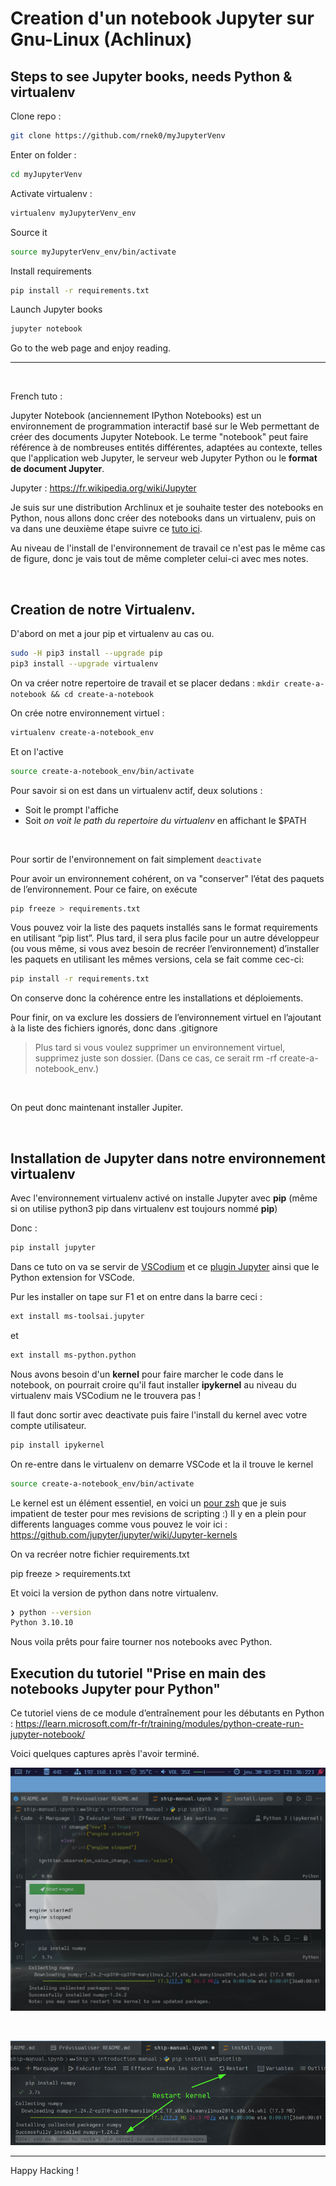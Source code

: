 # Creation d'un notebook Jupyter sur Gnu-Linux (Achlinux)

## Steps to see Jupyter books, needs Python & virtualenv

Clone repo :

```bash
git clone https://github.com/rnek0/myJupyterVenv
```

Enter on folder :

```bash
cd myJupyterVenv
```

Activate virtualenv :

```bash
virtualenv myJupyterVenv_env
```

Source it

```bash
source myJupyterVenv_env/bin/activate
```

Install requirements

```bash
pip install -r requirements.txt
```

Launch Jupyter books

```bash
jupyter notebook
```

Go to the web page and enjoy reading.

---

&nbsp;

French tuto :

Jupyter Notebook (anciennement IPython Notebooks) est un environnement de programmation interactif basé sur le Web permettant de créer des documents Jupyter Notebook. Le terme "notebook" peut faire référence à de nombreuses entités différentes, adaptées au contexte, telles que l'application web Jupyter, le serveur web Jupyter Python ou le **format de document Jupyter**. 

Jupyter : <https://fr.wikipedia.org/wiki/Jupyter> 

Je suis sur une distribution Archlinux et je souhaite tester des notebooks en Python, nous allons donc créer des notebooks dans un virtualenv, puis on va dans une deuxième étape suivre ce [tuto ici](https://learn.microsoft.com/fr-fr/training/modules/python-create-run-jupyter-notebook/2-setup).  

Au niveau de l'install de l'environnement de travail ce n'est pas le même cas de figure, donc je vais tout de même completer celui-ci avec mes notes.

&nbsp;

## Creation de notre Virtualenv.

D'abord on met a jour pip et virtualenv au cas ou.

```bash
sudo -H pip3 install --upgrade pip
pip3 install --upgrade virtualenv
```

On va créer notre repertoire de travail et se placer dedans : ```mkdir create-a-notebook && cd create-a-notebook```

On crée notre environnement virtuel :

```bash
virtualenv create-a-notebook_env
```

Et on l'active

```bash
source create-a-notebook_env/bin/activate
```

Pour savoir si on est dans un virtualenv actif, deux solutions : 

- Soit le prompt l'affiche
- Soit *on voit le path du repertoire du virtualenv* en affichant le $PATH

&nbsp;

Pour sortir de l'environnement on fait simplement ```deactivate```

Pour avoir un environnement cohérent, on va "conserver" l’état des paquets de l’environnement. Pour ce faire, on exécute

```bash
pip freeze > requirements.txt
```

Vous pouvez voir la liste des paquets installés sans le format requirements en utilisant “pip list”. Plus tard, il sera plus facile pour un autre développeur  (ou vous même, si vous avez besoin de recréer l’environnement) d’installer les paquets en utilisant les mêmes versions, cela se fait comme cec-ci:

```bash
pip install -r requirements.txt
```

On conserve donc la cohérence entre les installations et déploiements.

Pour finir, on va exclure les dossiers de l’environnement virtuel en l’ajoutant à la liste des fichiers ignorés, donc dans .gitignore

> Plus tard si vous voulez supprimer un environnement virtuel, supprimez juste son dossier. (Dans ce cas, ce serait rm -rf create-a-notebook_env.)

&nbsp;

On peut donc maintenant installer Jupiter.

&nbsp;

## Installation de Jupyter dans notre environnement virtualenv

Avec l'environnement virtualenv activé on installe Jupyter avec **pip** (même si on utilise python3 pip dans virtualenv est toujours nommé **pip**)

Donc : 

```bash
pip install jupyter
```

Dans ce tuto on va se servir de [VSCodium](https://github.com/VSCodium/vscodium) et ce [plugin Jupyter](https://marketplace.visualstudio.com/items?itemName=ms-toolsai.jupyter) ainsi que le Python extension for VSCode. 

Pur les installer on tape sur F1 et on entre dans la barre ceci : 

```bash
ext install ms-toolsai.jupyter
```

et 

```bash
ext install ms-python.python
```


Nous avons besoin d'un **kernel** pour faire marcher le code dans le notebook, on pourrait croire qu'il faut installer **ipykernel** au niveau du virtualenv mais VSCodium ne le trouvera pas !

Il faut donc sortir avec deactivate puis faire l'install du kernel avec votre compte utilisateur.

```bash
pip install ipykernel
```

On re-entre dans le virtualenv on demarre VSCode et la il trouve le kernel

```bash
source create-a-notebook_env/bin/activate
```

Le kernel est un élément essentiel, en voici un [pour zsh](https://github.com/dan-oak/zsh-jupyter-kernel) que je suis impatient de tester pour mes revisions de scripting :) Il y en a plein pour differents languages comme vous pouvez le voir ici : <https://github.com/jupyter/jupyter/wiki/Jupyter-kernels>

On va recréer notre fichier requirements.txt

pip freeze > requirements.txt

Et voici la version de python dans notre virtualenv.

```bash
❯ python --version
Python 3.10.10
```

Nous voila prêts pour faire tourner nos notebooks avec Python.

## Execution du tutoriel "Prise en main des notebooks Jupyter pour Python"

Ce tutoriel viens de ce module d’entraînement pour les débutants en Python : https://learn.microsoft.com/fr-fr/training/modules/python-create-run-jupyter-notebook/

Voici quelques captures après l'avoir terminé.

![Engine started](Engine-Started.png "Création du bouton de démarrage de la fusée")

&nbsp;

![Engine started](restart-kernel.png "Comment redémarrer le kernel")

---


Happy Hacking !
